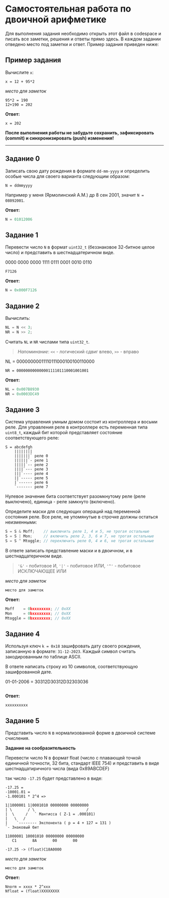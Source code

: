 # Самостоятельная работа по двоичной арифметике

Для выполнения задания необходимо открыть этот файл в codespace и писать все заметки, решения и ответы прямо здесь. В каждом задании отведено место под заметки и ответ. Пример задания приведен ниже:

## Пример задания

Вычислите `x`:
```
x = 12 + 95*2
```

_место для заметок_

```
95*2 = 190
12+190 = 202
```

**Ответ:**
```
x = 202
```

**После выполнения работы не забудьте сохранить, зафиксировать (commit) и синхронизировать (push) изменения!**

---

## Задание 0

Записать свою дату рождения в формате `dd-mm-yyyy` и определить особые числа для своего варианта следующим образом:
```
N = ddmmyyyy
```

Например у меня (Ярмолинский А.М.) др 8 сен 2001, значит `N = 08092001`.

**Ответ:**
```C++
N = 01012006
```

## Задание 1

Перевести число `N` в формат `uint32_t` (беззнаковое 32-битное целое число) и представить в шестнадцатеричном виде.

0000 0000 0000 1111 0111 0001 0010 0110

```
F7126
```

**Ответ:**
```C++
N = 0x000F7126
```

## Задание 2

Вычислить:

```C++
NL = N << 3;
NR = N >> 2;
```

Считать `NL` и `NR` числами типа `uint32_t`.

> _Напоминание_: `<<` - логический сдвиг влево, `>>` - вправо

NL = 00000000011110111000100100110000

``` 
NR = 00000000000000111101110001001001
```

**Ответ:**
```C++
NL = 0x007B8930
NR = 0x0003DC49
```

## Задание 3

Система управления умным домом состоит из контроллера и восьми реле. Для управления реле в контроллере есть переменная типа `uint8_t`, каждый бит которой представляет состояние соответствующего реле:
```
S = abcdefgh
    ||||||||
    |||||||` реле 0
    ||||||`- реле 1
    |||||`-- реле 2
    ||||`--- реле 3
    |||`---- реле 4
    ||`----- реле 5
    |`------ реле 6
    `------- реле 7
```
Нулевое значение бита соответствует разомкнутому реле (реле выключено), единица - реле замкнуто (включено).

Определите маски для следующих операций над переменной состояния реле. Все реле, не упомянутые в строчке должны остаться неизменными:

```C++
S = S & Moff;    // выключить реле 1, 4 и 5, не трогая остальные
S = S | Mon;     // включить реле 2, 3, 6 и 7, не трогая остальные
S = S ^ Mtoggle; // переключить реле 0, 4 и 6, не трогая остальные
```

В ответе записать представление маски и в двоичном, и в шестнадцатеричном виде.

> `'&'` - побитовое И, `'|'` - побитовое ИЛИ, `'^'` - побитовое ИСКЛЮЧАЮЩЕЕ ИЛИ

_место для заметок_

```
место для заметок
```

**Ответ:**
```C++
Moff    = 0bxxxxxxxx; // 0xXX
Mon     = 0bxxxxxxxx; // 0xXX
Mtoggle = 0bxxxxxxxx; // 0xXX
```

## Задание 4

Используя ключ `k = 0x18` зашифровать дату своего рождения, записанную в формате: `31-12-2023`. Каждый символ считать закодированным по таблице ASCII.

В ответе написать строку из 10 символов, соответствующую зашифрованной дате.

01-01-2006 = 30312D30312D32303036

```

```

**Ответ:**
```
xxxxxxxxxx
```

## Задание 5

Представить число `N` в нормализованной форме в двоичной системе счисления.

**Задание на сообразительность**

Перевести число N в формат float (число с плавающей точкой единичной точности, 32 бита, стандарт IEEE 754) и представить в виде шестнадцатиричного числа (вида 0x89ABCDEF)

так число `-17.25` будет представлено в виде:
```
-17.25 =
-10001.01 =
-1.000101 * 2^4 =>

1|1000001 1|0001010 00000000 00000000
| \       / \                       /
|  \     /   ` Мантисса ( Z-1 = .000101)
|   \   /
|    `-------- Экспонента ( p = 4 + 127 = 131 )
`- Знаковый бит

11000001 10001010 00000000 00000000
   C1       8A       00       00

-17.25 -> (float)C18A0000
```

_место для заметок_

```
место для заметок
```

**Ответ:**
```
Nnorm = xxxx * 2^xxx
Nfloat = (float)XXXXXXXX
```

